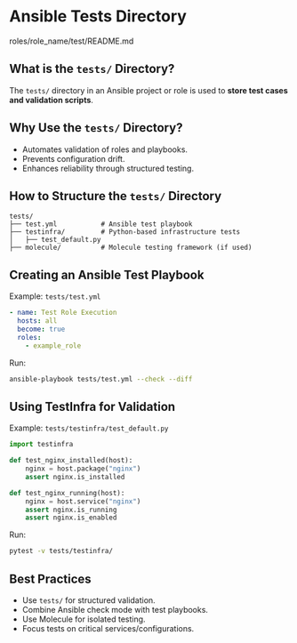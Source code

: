 # Ansible Tests Directory
roles/role_name/test/README.md

## What is the `tests/` Directory?

The `tests/` directory in an Ansible project or role is used to **store test cases and validation scripts**.

## Why Use the `tests/` Directory?

* Automates validation of roles and playbooks.
* Prevents configuration drift.
* Enhances reliability through structured testing.

## How to Structure the `tests/` Directory

```
tests/
├── test.yml           # Ansible test playbook
├── testinfra/         # Python-based infrastructure tests
│   ├── test_default.py
├── molecule/          # Molecule testing framework (if used)
```

## Creating an Ansible Test Playbook

Example: `tests/test.yml`

```yaml
- name: Test Role Execution
  hosts: all
  become: true
  roles:
    - example_role
```

Run:

```bash
ansible-playbook tests/test.yml --check --diff
```

## Using TestInfra for Validation

Example: `tests/testinfra/test_default.py`

```python
import testinfra

def test_nginx_installed(host):
    nginx = host.package("nginx")
    assert nginx.is_installed

def test_nginx_running(host):
    nginx = host.service("nginx")
    assert nginx.is_running
    assert nginx.is_enabled
```

Run:

```bash
pytest -v tests/testinfra/
```

## Best Practices

* Use `tests/` for structured validation.
* Combine Ansible check mode with test playbooks.
* Use Molecule for isolated testing.
* Focus tests on critical services/configurations.
